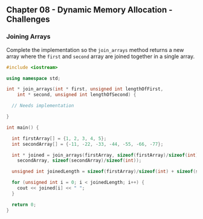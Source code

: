 ## Chapter 08 - Dynamic Memory Allocation - Challenges

### Joining Arrays

Complete the implementation so the `join_arrays` method returns a new array where the `first` and `second` array are joined together in a single array.

```c++
#include <iostream>

using namespace std;

int * join_arrays(int * first, unsigned int lengthOfFirst,
    int * second, unsigned int lengthOfSecond) {

  // Needs implementation

}

int main() {

  int firstArray[] = {1, 2, 3, 4, 5};
  int secondArray[] = {-11, -22, -33, -44, -55, -66, -77};

  int * joined = join_arrays(firstArray, sizeof(firstArray)/sizeof(int),
    secondArray, sizeof(secondArray)/sizeof(int));

  unsigned int joinedLength = sizeof(firstArray)/sizeof(int) + sizeof(secondArray)/sizeof(int);

  for (unsigned int i = 0; i < joinedLength; i++) {
    cout << joined[i] << " ";
  }

  return 0;
}
```